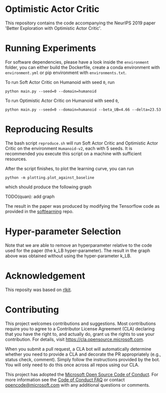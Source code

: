 # Optimistic Actor Critic

This repository contains the code accompanying the NeurIPS 2019 paper 'Better Exploration with Optimistic Actor Critic'.

# Running Experiments

For software dependencies, please have a look inside the ```environment``` folder, you can either build the Dockerfile, create a conda environment with ```environment.yml``` or pip environment with ```environments.txt```.

To run Soft Actor Critic on Humanoid with seed ```0```, run

```
python main.py --seed=0 --domain=humanoid
```

To run Optimistic Actor Critic on Humanoid with seed ```0```,

```
python main.py --seed=0 --domain=humanoid --beta_UB=4.66 --delta=23.53
```

# Reproducing Results

The bash script ```reproduce.sh``` will run Soft Actor Critic and Optimistic Actor Critic on the environment ```Humanoid-v2```, each with 5 seeds. It is recommended you execute this script on a machine with sufficient resources.

After the script finishes, to plot the learning curve, you can run

```
python -m plotting.plot_against_baseline
```

which should produce the following graph

TODO(quan): add graph

The result in the paper was produced by modifying the Tensorflow code as provided in the [softlearning](https://github.com/rail-berkeley/softlearning) repo.

# Hyper-parameter Selection

Note that we are able to remove an hyperparameter relative to the code used for the paper (the k_LB hyper-parameter). The result in the graph above was obtained without using the hyper-parameter k_LB.

# Acknowledgement

This reposity was based on [rlkit](https://github.com/vitchyr/rlkit).

# Contributing

This project welcomes contributions and suggestions.  Most contributions require you to agree to a
Contributor License Agreement (CLA) declaring that you have the right to, and actually do, grant us
the rights to use your contribution. For details, visit https://cla.opensource.microsoft.com.

When you submit a pull request, a CLA bot will automatically determine whether you need to provide
a CLA and decorate the PR appropriately (e.g., status check, comment). Simply follow the instructions
provided by the bot. You will only need to do this once across all repos using our CLA.

This project has adopted the [Microsoft Open Source Code of Conduct](https://opensource.microsoft.com/codeofconduct/).
For more information see the [Code of Conduct FAQ](https://opensource.microsoft.com/codeofconduct/faq/) or
contact [opencode@microsoft.com](mailto:opencode@microsoft.com) with any additional questions or comments.
